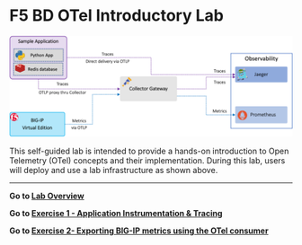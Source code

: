 F5 BD OTel Introductory Lab
============================================================================

<img src="images/labenv.png" alt="Where's my Image!">

This self-guided lab is intended to provide a hands-on introduction to Open Telemetry (OTel) concepts and their implementation.  During this lab, users will deploy and use a lab infrastructure as shown above.

---
**Go to [Lab Overview](docs/overview.md)**

**Go to [Exercise 1 - Application Instrumentation & Tracing](docs/ex2.md)**

**Go to [Exercise 2- Exporting BIG-IP metrics using the OTel consumer](docs/ex2.md)**